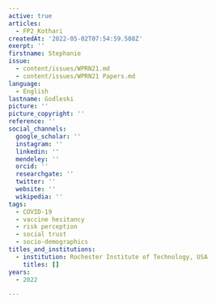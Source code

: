 ```yaml
---
active: true
articles:
  - FP2_Kothari
createdAt: '2022-05-02T07:54:59.508Z'
exerpt: ''
firstname: Stephanie
issue:
  - content/issues/WPRN21.md
  - content/issues/WPRN21 Papers.md
language:
  - English
lastname: Godleski
picture: ''
picture_copyright: ''
reference: ''
social_channels:
  google_scholar: ''
  instagram: ''
  linkedin: ''
  mendeley: ''
  orcid: ''
  researchgate: ''
  twitter: ''
  website: ''
  wikipedia: ''
tags:
  - COVID-19
  - vaccine hesitancy
  - risk perception
  - social trust
  - socio-demographics
titles_and_institutions:
  - institution: Rochester Institute of Technology, USA
    titles: []
years:
  - 2022

---
```

